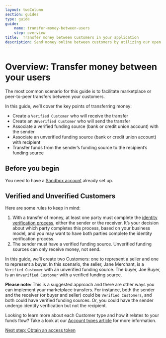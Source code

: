 ```yaml
---
layout: twoColumn
section: guides
type: guide
guide:
    name: transfer-money-between-users
    step: overview
title:  Transfer money between Customers in your application
description: Send money online between customers by utilizing our open bank transfer API.
---
```


# Overview: Transfer money between your users

The most common scenario for this guide is to facilitate marketplace or peer-to-peer transfers between your customers.

In this guide, we’ll cover the key points of transferring money:

 - Create a `Verified Customer` who will receive the transfer
 - Create an `Unverified Customer` who will send the transfer
 - Associate a verified funding source (bank or credit union account) with the sender
 - Associate an unverified funding source (bank or credit union account) with recipient
 - Transfer funds from the sender’s funding source to the recipient’s funding source


## Before you begin

You need to have a [Sandbox account](/guides/sandbox-setup) already set up.

## Verified and Unverified Customers

Here are some rules to keep in mind:

1. With a transfer of money, at least one party must complete the [identity verification process](/resources/customer-verification.html), either the sender or the receiver. It’s your decision about which party completes this process, based on your business model, and you may want to have both parties complete the identity verification process.
2. The sender must have a verified funding source. Unverified funding sources can only receive money, not send.

In this guide, we’ll create two Customers: one to represent a seller and one to represent a buyer. In this scenario, the seller, Jane Merchant, is a `Verified Customer` with an unverified funding source. The buyer, Joe Buyer, is an `Unverified Customer` with a verified funding source.

**Please note:** This is a suggested approach and there are other ways you can implement your marketplace transfers. For instance, both the sender and the receiver (or buyer and seller) could be `Verified Customers`, and both could have verified funding sources. Or, you could have the sender undergo identity verification but not the recipient.

Looking to learn more about each Customer type and how it relates to your funds flow? Take a look at our [Account types article](https://developers.dwolla.com/resources/account-types.html) for more information.

<nav class="pager-nav">
<a href="" style="display:none;"></a>
<a href="obtain-access-token.html">Next step: Obtain an access token</a>
</nav>

